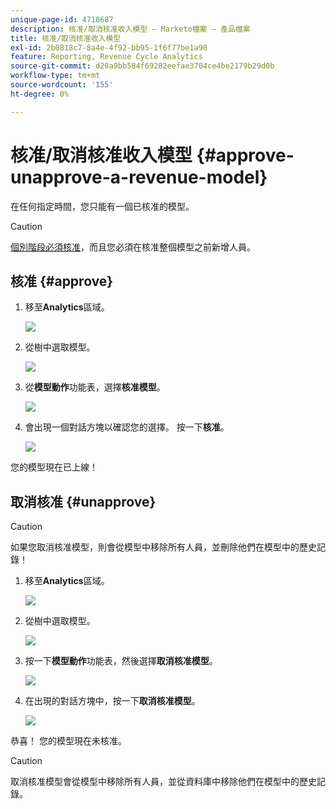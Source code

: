 ```yaml
---
unique-page-id: 4718687
description: 核准/取消核准收入模型 — Marketo檔案 — 產品檔案
title: 核准/取消核准收入模型
exl-id: 2b0818c7-8a4e-4f92-bb95-1f6f77be1a90
feature: Reporting, Revenue Cycle Analytics
source-git-commit: d20a9bb584f69282eefae3704ce4be2179b29d0b
workflow-type: tm+mt
source-wordcount: '155'
ht-degree: 0%

---
```


# 核准/取消核准收入模型 {#approve-unapprove-a-revenue-model}

在任何指定時間，您只能有一個已核准的模型。

>[!CAUTION]
>
>[個別階段必須核准](/help/marketo/product-docs/reporting/revenue-cycle-analytics/revenue-cycle-models/approving-stages-and-assigning-leads-to-a-revenue-model.md)，而且您必須在核准整個模型之前新增人員。

## 核准 {#approve}

1. 移至&#x200B;**Analytics**&#x200B;區域。

   ![](assets/image2017-3-28-8-3a9-3a16.png)

1. 從樹中選取模型。

   ![](assets/image2015-4-28-13-3a25-3a17.png)

1. 從&#x200B;**模型動作**&#x200B;功能表，選擇&#x200B;**核准模型**。

   ![](assets/image2015-4-28-14-3a6-3a3.png)

1. 會出現一個對話方塊以確認您的選擇。 按一下&#x200B;**核准**。

   ![](assets/image2015-4-28-14-3a6-3a49.png)

您的模型現在已上線！

## 取消核准 {#unapprove}

>[!CAUTION]
>
>如果您取消核准模型，則會從模型中移除所有人員，並刪除他們在模型中的歷史記錄！

1. 移至&#x200B;**Analytics**&#x200B;區域。

   ![](assets/image2017-3-28-8-3a9-3a30.png)

1. 從樹中選取模型。

   ![](assets/image2015-4-28-13-3a25-3a17.png)

1. 按一下&#x200B;**模型動作**&#x200B;功能表，然後選擇&#x200B;**取消核准模型**。

   ![](assets/image2015-4-28-13-3a28-3a0.png)

1. 在出現的對話方塊中，按一下&#x200B;**取消核准模型**。

   ![](assets/image2017-3-28-8-3a21-3a9.png)

恭喜！ 您的模型現在未核准。

>[!CAUTION]
>
>取消核准模型會從模型中移除所有人員，並從資料庫中移除他們在模型中的歷史記錄。
